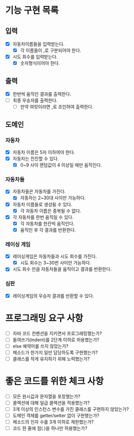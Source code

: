 # 기능 구현 목록

## 입력

- [x] 자동차이름들을 입력받는다.
  - [x] 각 이름들이 ,로 구분되어야 한다.
- [x] 시도 회수를 입력받는다.
  - [x] 숫자형식이어야 한다.

## 출력

- [x] 한번씩 움직인 결과를 출력한다.
- [ ] 최종 우승자를 출력한다.
  - [ ] 만약 여럿이라면 ,로 조인하여 출력한다.

## 도메인

### 자동차

- [x] 자동차 이름은 5자 이하여야 한다.
- [x] 자동차는 전진할 수 있다. 
  - [x] 0~9 사이 랜덤값이 4 이상일 때만 움직인다.

### 자동차들

- [x] 자동차들은 자동차를 가진다.
  - [x] 자동차는 2~30대 사이만 가능하다.
- [x] 자동차 이름들로 생성될 수 있다.
  - [x] 각 자동차 이름은 중복될 수 없다.
- [x] 각 자동차를 한번 움직일 수 있다.
  - [x] 각 자동차를 한칸씩 움직인다.
  - [x] 움직인 후 각 결과를 반환한다.

### 레이싱 게임

- [x] 레이싱게임은 자동차들과 시도 회수를 가진다.
  - [x] 시도 회수는 3~30번 사이만 가능하다.
- [x] 시도 회수 만큼 자동차들을 움직이고 결과를 반환한다.

### 심판

- [x] 레이싱게임의 우승자 결과를 반환할 수 있다.

# 프로그래밍 요구 사항

- [ ] 자바 코드 컨벤션을 지키면서 프로그래밍했는가?
- [ ] 들여쓰기(indent)를 2단계 이하로 허용했는가?
- [ ] else 예약어를 쓰지 않았는가?
- [ ] 메소드가 한가지 일만 담당하도록 구현했는가?
- [ ] 클래스를 작게 유지하기 위해 노력했는가?

# 좋은 코드를 위한 체크 사항

- [ ] 모든 원시값과 문자열을 포장했는가?
- [ ] 콜렉션에 대해 일급 콜렉션을 적용했는가?
- [ ] 3개 이상의 인스턴스 변수를 가진 클래스를 구현하지 않았는가?
- [ ] 도메인 객체를 getter/setter 없이 구현했는가?
- [ ] 메소드의 인자 수를 3개 이하로 제한했는가?
- [ ] 코드 한 줄에 점(.)을 하나만 허용했는가?
